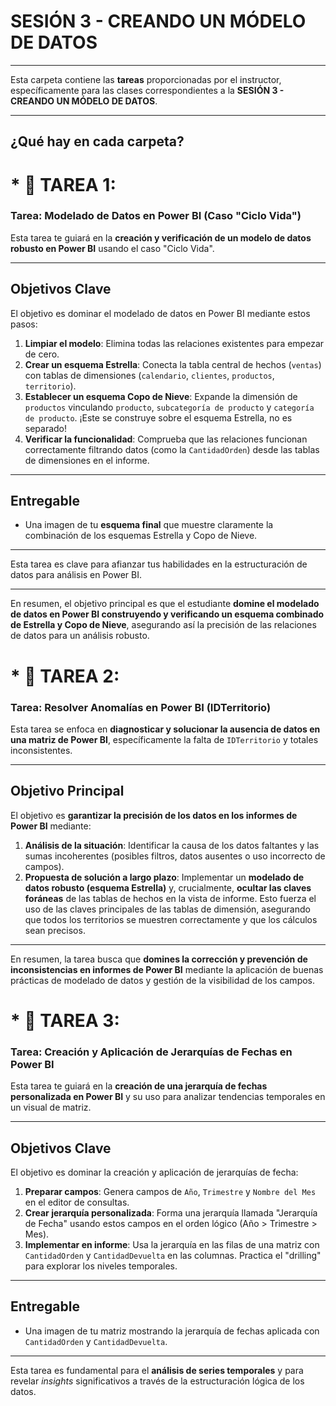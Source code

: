# SESIÓN 3 - CREANDO UN MÓDELO DE DATOS

---

Esta carpeta contiene las **tareas** proporcionadas por el instructor, específicamente para las clases correspondientes a la **SESIÓN 3 - CREANDO UN MÓDELO DE DATOS**.

---

## ¿Qué hay en cada carpeta?

# * 📁 **TAREA 1**:

### Tarea: Modelado de Datos en Power BI (Caso "Ciclo Vida")

Esta tarea te guiará en la **creación y verificación de un modelo de datos robusto en Power BI** usando el caso "Ciclo Vida".

---

## Objetivos Clave

El objetivo es dominar el modelado de datos en Power BI mediante estos pasos:

1.  **Limpiar el modelo**: Elimina todas las relaciones existentes para empezar de cero.
2.  **Crear un esquema Estrella**: Conecta la tabla central de hechos (`ventas`) con tablas de dimensiones (`calendario`, `clientes`, `productos`, `territorio`).
3.  **Establecer un esquema Copo de Nieve**: Expande la dimensión de `productos` vinculando `producto`, `subcategoría de producto` y `categoría de producto`. ¡Este se construye sobre el esquema Estrella, no es separado!
4.  **Verificar la funcionalidad**: Comprueba que las relaciones funcionan correctamente filtrando datos (como la `CantidadOrden`) desde las tablas de dimensiones en el informe.

---

## Entregable

* Una imagen de tu **esquema final** que muestre claramente la combinación de los esquemas Estrella y Copo de Nieve.

---

Esta tarea es clave para afianzar tus habilidades en la estructuración de datos para análisis en Power BI.

---

En resumen, el objetivo principal es que el estudiante **domine el modelado de datos en Power BI construyendo y verificando un esquema combinado de Estrella y Copo de Nieve**, asegurando así la precisión de las relaciones de datos para un análisis robusto.

# * 📁 **TAREA 2**:

### Tarea: Resolver Anomalías en Power BI (IDTerritorio)

Esta tarea se enfoca en **diagnosticar y solucionar la ausencia de datos en una matriz de Power BI**, específicamente la falta de `IDTerritorio` y totales inconsistentes.

---

## Objetivo Principal

El objetivo es **garantizar la precisión de los datos en los informes de Power BI** mediante:

1.  **Análisis de la situación**: Identificar la causa de los datos faltantes y las sumas incoherentes (posibles filtros, datos ausentes o uso incorrecto de campos).
2.  **Propuesta de solución a largo plazo**: Implementar un **modelado de datos robusto (esquema Estrella)** y, crucialmente, **ocultar las claves foráneas** de las tablas de hechos en la vista de informe. Esto fuerza el uso de las claves principales de las tablas de dimensión, asegurando que todos los territorios se muestren correctamente y que los cálculos sean precisos.

---

En resumen, la tarea busca que **domines la corrección y prevención de inconsistencias en informes de Power BI** mediante la aplicación de buenas prácticas de modelado de datos y gestión de la visibilidad de los campos.

# * 📁 **TAREA 3**:

### Tarea: Creación y Aplicación de Jerarquías de Fechas en Power BI

Esta tarea te guiará en la **creación de una jerarquía de fechas personalizada en Power BI** y su uso para analizar tendencias temporales en un visual de matriz.

---

## Objetivos Clave

El objetivo es dominar la creación y aplicación de jerarquías de fecha:

1.  **Preparar campos**: Genera campos de `Año`, `Trimestre` y `Nombre del Mes` en el editor de consultas.
2.  **Crear jerarquía personalizada**: Forma una jerarquía llamada "Jerarquía de Fecha" usando estos campos en el orden lógico (Año > Trimestre > Mes).
3.  **Implementar en informe**: Usa la jerarquía en las filas de una matriz con `CantidadOrden` y `CantidadDevuelta` en las columnas. Practica el "drilling" para explorar los niveles temporales.

---

## Entregable

* Una imagen de tu matriz mostrando la jerarquía de fechas aplicada con `CantidadOrden` y `CantidadDevuelta`.

---

Esta tarea es fundamental para el **análisis de series temporales** y para revelar *insights* significativos a través de la estructuración lógica de los datos.
